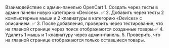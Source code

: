 Взаимодействие с админ-панелью OpenCart
    1. Создать через тесты в админ панели новую категорию «Devices». ✅
    2. Добавить через тесты 2 компьютерные мыши и 2 клавиатуры в категорию «Devices» с описанием. ✅
    3. После добавления, проверить через тестирование, что на главной странице через поиск отображаются созданные товары.✅
    4. Удалить 1 мышь и 1 клавиатуру через админ-панель.
    5. Проверить, что на главной странице отображаются только оставшиеся товары.